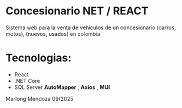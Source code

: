 # Concesionario NET / REACT 

Sistema web para la venta de vehiculos de un concesionario (carros, motos), (nuevos, usados) en colombia 

# Tecnologias:
 - React
 - .NET Core
 - SQL Server
**AutoMapper** , **Axios** , **MUI**

Marlong Mendoza 09/2025
